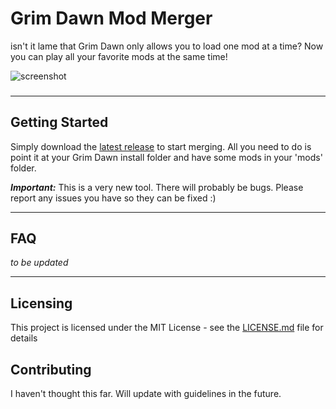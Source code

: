 ﻿# Grim Dawn Mod Merger

isn't it lame that Grim Dawn only allows you to load one mod at a time? Now you can play all your favorite mods at the same time!

![screenshot](https://i.imgur.com/8aG0Yh8.png)

###
---
## Getting Started

Simply download the [latest release](https://github.com/LazyGuyWithRSI/grim_dawn_mod_merger/releases) to start merging. All you need to do is point it at your Grim Dawn install folder and have some mods in your 'mods' folder.


***Important:*** This is a very new tool. There will probably be bugs. Please report any issues you have so they can be fixed :)

---
## FAQ

*to be updated*

---
## Licensing
This project is licensed under the MIT License - see the [LICENSE.md](LICENSE.md) file for details

## Contributing

I haven't thought this far. Will update with guidelines in the future.
